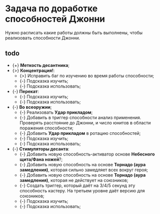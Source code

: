 # Задача по доработке способностей Джонни
Нужно расписать какие работы должны быть выполнены, чтобы реализовать способности Джонни.

## todo

* {+} **Меткость десантника**;
* {>} **Концентрация!**:
   * {>} Исправить баг по изучению во время работы способности;
   * {-} Подсказка изучить;
   * {-} Подсказка использовать;
* {-} **Перекат**:
   * {-} Подсказка изучить;
   * {-} Подсказка использовать;
* {-} **Во всеоружии**;
   * {-} Реализовать **Удар прикладом**;
   * {-} Добавить в триггер способности анализ применения. Проверять расстояние до Джонни, и число юнитов в области поражения способности;
   * {-} Добавить **Удар прикладом** в ротацию способностей;
   * {-} Подсказка изучить;
   * {-} Подсказка использовать;
* {-} **Стимуляторы десанта**:
   * {-} Добавить новую способность-активатор основе **Небесного щита/Фана ножей**?;
   * {-} Добавить новую способность на основе **Торнадо (аура замедления)**, которая сильно замедляет всех вокруг героя;
   * {-} Добавить новую способность на основе **Торнадо (аура замедления)**, которая не действует на союзников;
   * {-} Создать триггер, который даёт на 3/4/5 секунд эту способность кастеру. На третьем уровне даёт версию для союзников;
   * {-} Подсказка изучить;
   * {-} Подсказка использовать;